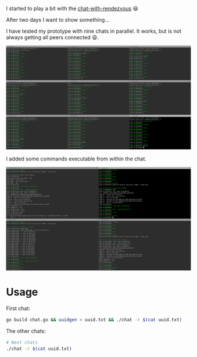 I started to play a bit with the [chat-with-rendezvous](https://github.com/libp2p/go-libp2p-examples/tree/master/chat-with-rendezvous) :satisfied:

After two days I want to show something...

I have tested my prototype with nine chats in parallel. It works, but is not always getting all peers connected :weary:.

![A chat draft](/images/libp2pNineChats.png)


I added some commands executable from within the chat.

![with chat commands](/images/libp2pChatCommands.png)

# Usage

First chat:

```bash
go build chat.go && uuidgen > uuid.txt && ./chat -r $(cat uuid.txt)
```

The other chats:

```bash
# Next chats
./chat -r $(cat uuid.txt)
```

